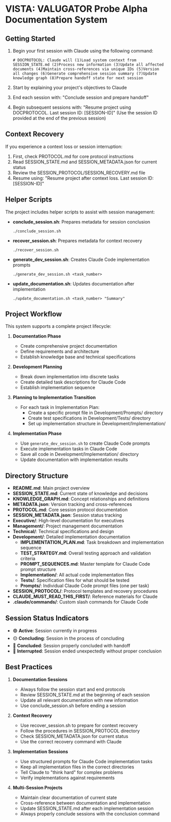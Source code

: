 # VISTA: VALUGATOR Probe Alpha Documentation System

## Getting Started

1. Begin your first session with Claude using the following command:
   
   ```
   # DOCPROTOCOL: Claude will (1)Load system context from SESSION_STATE.md (2)Process new information (3)Update all affected documents (4)Maintain cross-references via unique IDs (5)Version all changes (6)Generate comprehensive session summary (7)Update knowledge graph (8)Prepare handoff state for next session
   ```

2. Start by explaining your project's objectives to Claude

3. End each session with: "Conclude session and prepare handoff"

4. Begin subsequent sessions with: 
   "Resume project using DOCPROTOCOL. Last session ID: [SESSION-ID]"
   (Use the session ID provided at the end of the previous session)

## Context Recovery

If you experience a context loss or session interruption:

1. First, check PROTOCOL.md for core protocol instructions
2. Read SESSION_STATE.md and SESSION_METADATA.json for current status
3. Review the SESSION_PROTOCOL/SESSION_RECOVERY.md file
4. Resume using: "Resume project after context loss. Last session ID: [SESSION-ID]"

## Helper Scripts

The project includes helper scripts to assist with session management:

- **conclude_session.sh**: Prepares metadata for session conclusion
   ```
   ./conclude_session.sh
   ```

- **recover_session.sh**: Prepares metadata for context recovery
   ```
   ./recover_session.sh
   ```

- **generate_dev_session.sh**: Creates Claude Code implementation prompts
   ```
   ./generate_dev_session.sh <task_number>
   ```

- **update_documentation.sh**: Updates documentation after implementation
   ```
   ./update_documentation.sh <task_number> "Summary"
   ```

## Project Workflow

This system supports a complete project lifecycle:

1. **Documentation Phase**
   - Create comprehensive project documentation
   - Define requirements and architecture
   - Establish knowledge base and technical specifications

2. **Development Planning**
   - Break down implementation into discrete tasks
   - Create detailed task descriptions for Claude Code
   - Establish implementation sequence

3. **Planning to Implementation Transition**
   - For each task in Implementation Plan:
     - Create a specific prompt file in Development/Prompts/ directory
     - Create test specifications in Development/Tests/ directory
     - Set up implementation structure in Development/Implementation/

4. **Implementation Phase**
   - Use `generate_dev_session.sh` to create Claude Code prompts
   - Execute implementation tasks in Claude Code
   - Save all code in Development/Implementation/ directory
   - Update documentation with implementation results

## Directory Structure

- **README.md**: Main project overview
- **SESSION_STATE.md**: Current state of knowledge and decisions
- **KNOWLEDGE_GRAPH.md**: Concept relationships and definitions
- **METADATA.json**: Version tracking and cross-references
- **PROTOCOL.md**: Core session protocol documentation
- **SESSION_METADATA.json**: Session status tracking
- **Executive/**: High-level documentation for executives
- **Management/**: Project management documentation
- **Technical/**: Technical specifications and design
- **Development/**: Detailed implementation documentation
   - **IMPLEMENTATION_PLAN.md**: Task breakdown and implementation sequence
   - **TEST_STRATEGY.md**: Overall testing approach and validation criteria
   - **PROMPT_SEQUENCES.md**: Master template for Claude Code prompt structure
   - **Implementation/**: All actual code implementation files
   - **Tests/**: Specification files for what should be tested
   - **Prompts/**: Individual Claude Code prompt files (one per task)
- **SESSION_PROTOCOL/**: Protocol templates and recovery procedures
- **CLAUDE_MUST_READ_THIS_FIRST/**: Reference materials for Claude
- **.claude/commands/**: Custom slash commands for Claude Code

## Session Status Indicators

- 🟢 **Active**: Session currently in progress
- 🟡 **Concluding**: Session in the process of concluding
- 🔵 **Concluded**: Session properly concluded with handoff
- 🔴 **Interrupted**: Session ended unexpectedly without proper conclusion

## Best Practices

1. **Documentation Sessions**
   - Always follow the session start and end protocols
   - Review SESSION_STATE.md at the beginning of each session
   - Update all relevant documentation with new information
   - Use conclude_session.sh before ending a session

2. **Context Recovery**
   - Use recover_session.sh to prepare for context recovery
   - Follow the procedures in SESSION_PROTOCOL directory
   - Check SESSION_METADATA.json for current status
   - Use the correct recovery command with Claude

3. **Implementation Sessions**
   - Use structured prompts for Claude Code implementation tasks
   - Keep all implementation files in the correct directories
   - Tell Claude to "think hard" for complex problems
   - Verify implementations against requirements

4. **Multi-Session Projects**
   - Maintain clear documentation of current state
   - Cross-reference between documentation and implementation
   - Update SESSION_STATE.md after each implementation session
   - Always properly conclude sessions with the conclusion command
